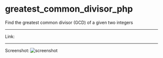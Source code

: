 # greatest_common_divisor_php
Find the greatest common divisor (GCD) of a given two integers

---

Link:

---

Screenshot:
![screenshot](https://user-images.githubusercontent.com/107551364/187654540-42a8b5f4-defc-49cf-9cfd-7fb2f30a5108.png)
